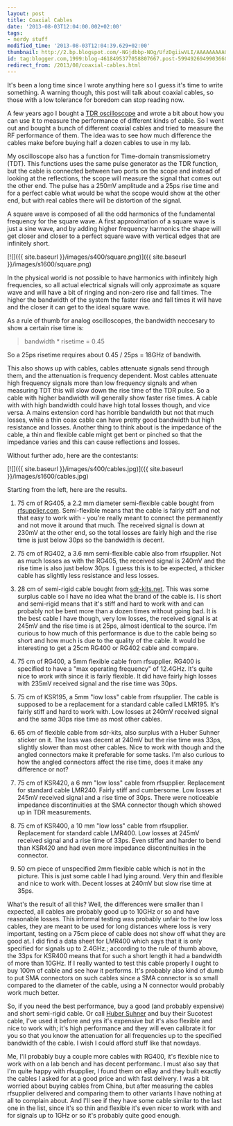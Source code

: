 ```yaml
---
layout: post
title: Coaxial Cables
date: '2013-08-03T12:04:00.002+02:00'
tags:
- nerdy stuff
modified_time: '2013-08-03T12:04:39.629+02:00'
thumbnail: http://2.bp.blogspot.com/-NGjdbbp-NOg/UfzDgiiwVLI/AAAAAAAAAGI/nvgAcXVHQxY/s72-c/square.png
id: tag:blogger.com,1999:blog-4618495377058807667.post-5994926949903660941
redirect_from: /2013/08/coaxial-cables.html
---
```


It's been a long time since I wrote anything here so I guess it's time
to write something.  A warning though, this post will talk about
coaxial cables, so those with a low tolerance for boredom can stop
reading now.

A few years ago I bought a [TDR
oscilloscope](http://blog.weinigel.se/2011/12/tdr-scope.html) and
wrote a bit about how you can use it to measure the performance of
different kinds of cable.  So I went out and bought a bunch of
different coaxial cables and tried to measure the RF performance of
them.  The idea was to see how much difference the cables make before
buying half a dozen cables to use in my lab.

My oscilloscope also has a function for Time-domain transmissiometry
(TDT).  This functions uses the same pulse generator as the TDR
function, but the cable is connected between two ports on the scope
and instead of looking at the reflections, the scope will measure the
signal that comes out the other end.  The pulse has a 250mV amplitude
and a 25ps rise time and for a perfect cable what would be what the
scope would show at the other end, but with real cables there will be
distortion of the signal.

A square wave is composed of all the odd harmonics of the fundamental
frequency for the square wave.  A first approximation of a square wave
is just a sine wave, and by adding higher frequency harmonics the
shape will get closer and closer to a perfect square wave with
vertical edges that are infinitely short.

[![]({{ site.baseurl }}/images/s400/square.png)]({{ site.baseurl }}/images/s1600/square.png)

In the physical world is not possible to have harmonics with
infinitely high frequencies, so all actual electrical signals will
only approximate as square wave and will have a bit of ringing and
non-zero rise and fall times.  The higher the bandwidth of the system
the faster rise and fall times it will have and the closer it can get
to the ideal square wave.

As a rule of thumb for analog oscilloscopes, the bandwidth neccesary
to show a certain rise time is:

> bandwidth * risetime = 0.45

So a 25ps risetime requires about 0.45 / 25ps = 18GHz of bandwith.

This also shows up with cables, cables attenuate signals send through
them, and the attenuation is frequency dependent.  Most cables
attenuate high frequency signals more than low frequency signals and
when measuring TDT this will slow down the rise time of the TDR pulse.
So a cable with higher bandwidth will generally show faster rise
times.  A cable with with high bandwidth could have high total losses
though, and vice versa.  A mains extension cord has horrible bandwidth
but not that much losses, while a thin coax cable can have pretty good
bandwidth but high resistance and losses.  Another thing to think
about is the impedance of the cable, a thin and flexible cable might
get bent or pinched so that the impedance varies and this can cause
reflections and losses.

Without further ado, here are the contestants:

[![]({{ site.baseurl }}/images/s400/cables.jpg)]({{ site.baseurl }}/images/s1600/cables.jpg)

Starting from the left, here are the results.

  1. 75 cm of RG405, a 2.2 mm diameter semi-flexible cable bought from
  [rfsupplier.com](http://rfsupplier.com/).  Semi-flexible means that
  the cable is fairly stiff and not that easy to work with - you're
  really meant to connect the permanently and not move it around that
  much.  The received signal is down at 230mV at the other end, so the
  total losses are fairly high and the rise time is just below 30ps so
  the bandwidth is decent.

  2. 75 cm of RG402, a 3.6 mm semi-flexible cable also from
  rfsupplier.  Not as much losses as with the RG405, the received
  signal is 240mV and the rise time is also just below 30ps.  I guess
  this is to be expected, a thicker cable has slightly less resistance
  and less losses.

  3. 28 cm of semi-rigid cable bought from
  [sdr-kits.net](http://sdr-kits.net/).  This was some surplus cable
  so I have no idea what the brand of the cable is.  I is short and
  semi-rigid means that it's stiff and hard to work with and can
  probably not be bent more than a dozen times without going bad.  It
  is the best cable I have though, very low losses, the received
  signal is at 245mV and the rise time is at 25ps, almost identical to
  the source.  I'm curious to how much of this performance is due to
  the cable being so short and how much is due to the quality of the
  cable.  It would be interesting to get a 25cm RG400 or RG402 cable
  and compare.

  4. 75 cm of RG400, a 5mm flexible cable from rfsupplier.  RG400 is
  specified to have a "max operating frequency" of 12.4GHz.  It's
  quite nice to work with since it is fairly flexible.  It did have
  fairly high losses with 235mV received signal and the rise time was
  30ps.

  5. 75 cm of KSR195, a 5mm "low loss" cable from rfsupplier.  The
  cable is supposed to be a replacement for a standard cable called
  LMR195.  It's fairly stiff and hard to work with.  Low losses at
  240mV received signal and the same 30ps rise time as most other
  cables.

  6. 65 cm of flexible cable from sdr-kits, also surplus with a Huber
  Suhner sticker on it. The loss was decent at 240mV but the rise time
  was 33ps, slightly slower than most other cables.  Nice to work with
  though and the angled connectors make it preferable for some tasks.
  I'm also curious to how the angled connectors affect the rise time,
  does it make any difference or not?

  7. 75 cm of KSR420, a 6 mm "low loss" cable from rfsupplier.
  Replacement for standard cable LMR240.  Fairly stiff and cumbersome.
  Low losses at 245mV received signal and a rise time of 30ps.  There
  were noticeable impedance discontinuities at the SMA connector
  though which showed up in TDR measurements.

  8. 75 cm of KSR400, a 10 mm "low loss" cable from rfsupplier.
  Replacement for standard cable LMR400.  Low losses at 245mV received
  signal and a rise time of 33ps.  Even stiffer and harder to bend
  than KSR420 and had even more impedance discontinuities in the
  connector.

  9. 50 cm piece of unspecified 2mm flexible cable which is not in the
  picture.  This is just some cable I had lying around.  Very thin and
  flexible and nice to work with.  Decent losses at 240mV but slow
  rise time at 35ps.

What's the result of all this?  Well, the differences were smaller
than I expected, all cables are probably good up to 10GHz or so and
have reasonable losses.  This informal testing was probably unfair to
the low loss cables, they are meant to be used for long distances
where loss is very important, testing on a 75cm piece of cable does
not show off what they are good at.  I did find a data sheet for
LMR400 which says that it is only specified for signals up to 2.4GHz.;
according to the rule of thumb above, the 33ps for KSR400 means that
for such a short length it had a bandwidth of more than 10GHz.  If I
really wanted to test this cable properly I ought to buy 100m of cable
and see how it performs. It's probably also kind of dumb to put SMA
connectors on such cables since a SMA connector is so small compared
to the diameter of the cable, using a N connector would probably work
much better.

So, if you need the best performance, buy a good (and probably
expensive) and short semi-rigid cable.  Or call [Huber
Suhner](http://www.hubersuhner.com/) and buy their Sucotest cable,
I've used it before and yes it's expensive but it's also flexible and
nice to work with; it's high performance and they will even calibrate
it for you so that you know the attenuation for all frequencies up to
the specified bandwidth of the cable.  I wish I could afford stuff
like that nowdays.

Me, I'll probably buy a couple more cables with RG400, it's flexible
nice to work with on a lab bench and has decent performanc.  I must
also say that I'm quite happy with rfsupplier, I found them on eBay
and they built exactly the cables I asked for at a good price and with
fast delivery.  I was a bit worried about buying cables from China,
but after measuring the cables rfsupplier delivered and comparing them
to other variants I have nothing at all to complain about.  And I'll
see if they have some cable similar to the last one in the list, since
it's so thin and flexible it's even nicer to work with and for signals
up to 1GHz or so it's probably quite good enough.
